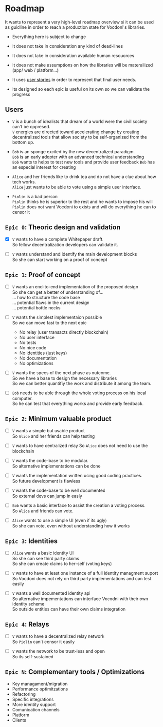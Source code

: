 # Roadmap

It wants to represent a very high-level roadmap overview  si it can be used as guidline in order to reach a production state for Vocdoni's libraries.
- Everything here is subject to change
- It does not take in consideration any kind of dead-lines
- It does not take in consideration available human resouorces
- It does not make assumptions on how the libraries will be materailized (app/ web / platform...)
  
- It uses [user stories](https://en.wikipedia.org/wiki/User_story) in order to represent that final user needs.
- Its designed so each epic is useful on its own so we can validate the progress


## Users
- `V` is a bunch of idealists that dream of a world were the civil society can't be oppresed.  
`V` energies are directed toward accelerating change by creating decentralized tools that allow society to be self-organized from the bottom up.

- `Bob` is an sponge excited by the new decentralized paradigm.  
`Bob` is an early adopter with an advanced technical understanding  
`Bob` wants to helps to test new tools and provide user feedback 
`Bob` has an especial interest for creating 


- `Alice` and her friends like to drink tea and do not have a clue about how tech works.  
`Alice` just wants to be able to vote using a simple user interface.

- `Piolin` is a bad person  
`Piolin` thinks he is superior to the rest and he wants to impose his will   
`Piolin` does not want Vocdoni to exists and will do everything he can to censor it


## `Epic 0`: Theoric design and validation
- [x] `V` wants to have a complete Whitepaper draft.  
So fellow decentralization developers can validate it.

- [ ] `V` wants understand and identify the main development blocks  
So she can start working on a proof of concept

## `Epic 1`: Proof of concept
- [ ] `V` wants an end-to-end implementation of the proposed design  
So she can get a better of understanding of...  
    ... how to structure the code base  
    ... potential flaws in the current design  
    ... potential bottle necks  

- [ ] `V` wants the simplest implementaion possible  
    So we can move fast to the next epic
  - No relay (user transacts directly blockchain)
  - No user interface
  - No tests
  - No nice code
  - No identities (just keys)
  - No documentation
  - No optimizations

- [ ] `V` wants the specs of the next phase as outcome.  
So we have a base to design the necessary libraries  
So we can better quantifiy the work and distribute it among the team.

- [ ] `Bob` needs to be able through the whole voting process on his local computer.  
So he can test that everything works and provide early feedback.

## `Epic 2`: Minimum valuable product
- [ ] `V` wants a simple but usable product  
So `Alice` and her friends can help testing

- [ ] `V` wants to have centralized relay
So `Alice` does not need to use the blockchain

- [ ] `V` wants the code-base to be modular.  
So alternative implementations can be done

- [ ] `V` wants the implementation written using good coding practices.  
So future development is flawless

- [ ] `V` wants the code-base to be well documented  
So external devs can jump in easly

- [ ] `Bob` wants a basic interface to assist the creation a voting process.  
So `Alice` and friends can vote.

- [ ] `Alice` wants to use a simple UI (even if its ugly)  
So she can vote, even without understanding how it works


## `Epic 3`: Identities
- [ ] `Alice` wants a basic identity UI  
So she can see third party claims   
So she can create claims to her-self (voting keys)

- [ ] `V` wants to have at least one instance of a full identity managment suport   
So Vocdoni does not rely on third party implementations and can test easily

- [ ] `V` wants a well documented identity api  
So alternative impementations can interface Vocodni with their own identity scheme  
So outside entities can have their own claims integration 

## `Epic 4`: Relays

- [ ] `V` wants to have a decentralized relay network  
So `Piolin` can't censor it easily

- [ ] `V` wants the network to be trust-less and open  
So its self-sustained

## `Epic N`: Complementary tools / Optimizations
- Key managament/migration
- Performance optimitzations
- Refactoring
- Specific integrations
- More identity support
- Comunication channels
- Platform
- Clients

